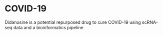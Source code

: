 # COVID-19
Didanosine is a potential repurposed drug to cure COVID-19 using scRNA-seq data and a bioinformatics pipeline

